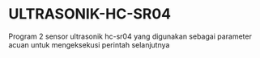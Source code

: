 # ULTRASONIK-HC-SR04
Program 2 sensor ultrasonik hc-sr04 yang digunakan sebagai parameter acuan untuk mengeksekusi perintah selanjutnya
